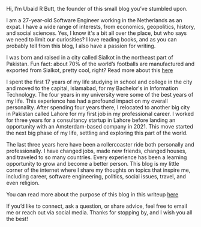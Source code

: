 Hi, I’m Ubaid R Butt, the founder of this small blog you’ve stumbled upon.

I am a 27-year-old Software Engineer working in the Netherlands as an expat. I have a wide range of interests, from economics, geopolitics, history, and social sciences. Yes, I know it's a bit all over the place, but who says we need to limit our curiosities? I love reading books, and as you can probably tell from this blog, I also have a passion for writing.

I was born and raised in a city called Sialkot in the northeast part of Pakistan. Fun fact: about 70% of the world’s footballs are manufactured and exported from Sialkot, pretty cool, right? Read more about this [here](https://www.businessinsider.com/most-of-the-worlds-soccer-balls-are-made-in-pakistan-2022-12?international=true&r=US&IR=T)

I spent the first 17 years of my life studying in school and college in the city and moved to the capital, Islamabad, for my Bachelor's in Information Technology. The four years in my university were some of the best years of my life. This experience has had a profound impact on my overall personality. After spending four years there, I relocated to another big city in Pakistan called Lahore for my first job in my professional career. I worked for three years for a consultancy startup in Lahore before landing an opportunity with an Amsterdam-based company in 2021. This move started the next big phase of my life, settling and exploring this part of the world.

The last three years here have been a rollercoaster ride both personally and professionally. I have changed jobs, made new friends, changed houses, and traveled to so many countries. Every experience has been a learning opportunity to grow and become a better person. This blog is my little corner of the internet where I share my thoughts on topics that inspire me, including career, software engineering, politics, social issues, travel, and even religion.

You can read more about the purpose of this blog in this writeup [here](https://raw.githubusercontent.com/ubaidbutt/my-blogs/main/blogs/the-purpose-of-the-blog.md)

If you’d like to connect, ask a question, or share advice, feel free to email me or reach out via social media. Thanks for stopping by, and I wish you all the best!
